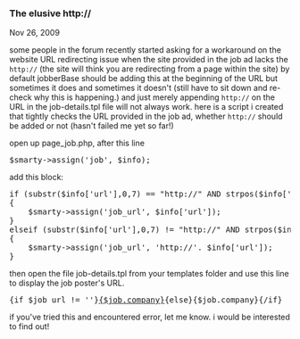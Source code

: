 ### The elusive http://

Nov 26, 2009

some people in the forum recently started asking for a workaround on the website URL redirecting issue when the site provided in the job ad lacks the `` http:// `` (the site will think you are redirecting from a page within the site) by default jobberBase should be adding this at the beginning of the URL but sometimes it does and sometimes it doesn't (still have to sit down and re-check why this is happening.) and just merely appending `` http:// `` on the URL in the job-details.tpl file will not always work. here is a script i created that tightly checks the URL provided in the job ad, whether `` http:// `` should be added or not (hasn't failed me yet so far!)

open up page_job.php, after this line


<pre lang="php">
$smarty-&gt;assign('job', $info);
</pre>



add this block:


<pre lang="php">
if (substr($info['url'],0,7) == "http://" AND strpos($info['url'], "."))
{
	$smarty-&gt;assign('job_url', $info['url']);
}
elseif (substr($info['url'],0,7) != "http://" AND strpos($info['url'], "."))
{
	$smarty-&gt;assign('job_url', 'http://'. $info['url']);
}
</pre>



then open the file job-details.tpl from your templates folder and use this line to display the job poster's URL.


<pre lang="php">
{if $job_url != ''}<a href="{$job_url}" target="_blank">{$job.company}</a>{else}{$job.company}{/if}
</pre>



if you've tried this and encountered error, let me know. i would be interested to find out!
